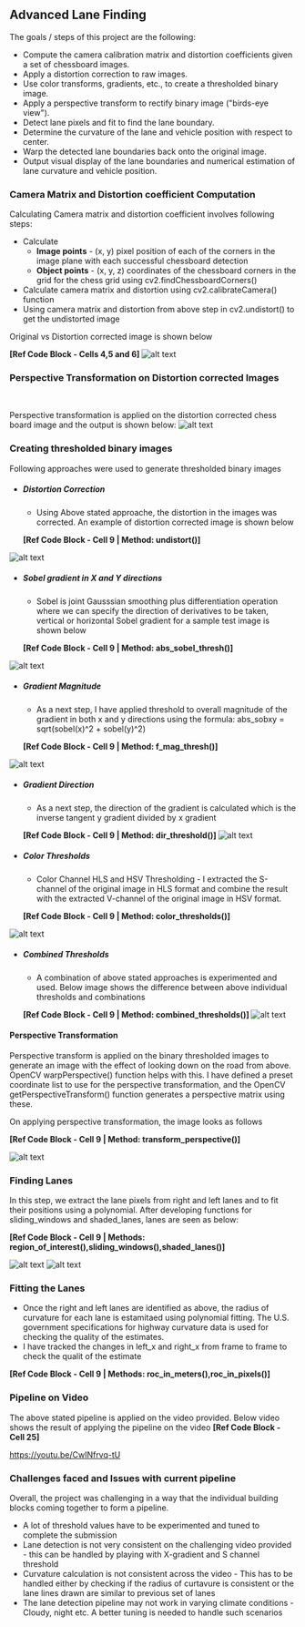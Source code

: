 <h2>Advanced Lane Finding</h2>

[//]: # (Image References)

[image1]: ./images/00_Dist_Correction.jpg
[image2]: ./images/01_Perspective_Transformed.jpg
[image3]: ./images/02_Distortion_Corrected.jpg
[image4]: ./images/03_Sobel_Gradient.jpg
[image5]: ./images/04_Grad_Mag.jpg
[image6]: ./images/05_Grad_Dir.jpg
[image7]: ./images/06_Color_Thres.jpg
[image8]: ./images/07_Multi_Thres.jpg
[image9]: ./images/08_Perspective_Trans.jpg
[image10]: ./images/09_SlidingWindow.jpg
[image11]: ./images/10_Shaded_Lanes.jpg



The goals / steps of this project are the following:
  * Compute the camera calibration matrix and distortion coefficients given a set of chessboard images.
  * Apply a distortion correction to raw images.
  * Use color transforms, gradients, etc., to create a thresholded binary image.
  * Apply a perspective transform to rectify binary image ("birds-eye view").
  * Detect lane pixels and fit to find the lane boundary.
  * Determine the curvature of the lane and vehicle position with respect to center.
  * Warp the detected lane boundaries back onto the original image.
  * Output visual display of the lane boundaries and numerical estimation of lane curvature and vehicle position.

<h3>Camera Matrix and Distortion coefficient Computation </h3>

Calculating Camera matrix and distortion coefficient involves following steps:
  * Calculate 
    * <b>Image points</b> - (x, y) pixel position of each of the corners in the image plane with each successful chessboard detection
    * <b>Object points</b> -  (x, y, z) coordinates of the chessboard corners in the grid for the chess grid using cv2.findChessboardCorners()
  * Calculate camera matrix and distortion using cv2.calibrateCamera() function
  * Using camera matrix and distortion from above step in cv2.undistort() to get the undistorted image
 
 Original vs Distortion corrected image is shown below
 
 <b> [Ref Code Block - Cells 4,5 and 6] </b>
 ![alt text][image1]
 
 <h3>Perspective Transformation on Distortion corrected Images</h3><br>
 
 Perspective transformation is applied on the distortion corrected chess board image and the output is shown below:
 ![alt text][image2]
 
 <h3>Creating thresholded binary images</h3>
 
 Following approaches were used to generate thresholded binary images
 * <h5>Distortion Correction</h5>
 
   * Using Above stated approache, the distortion in the images was corrected. An example of distortion corrected image is shown below
   
   <b> [Ref Code Block - Cell 9 | Method: undistort()] </b>
   
![alt text][image3]

* <h5>Sobel gradient in X and Y directions</h5>

  * Sobel is joint Gausssian smoothing plus differentiation operation where we can specify the direction of derivatives to be taken, vertical or horizontal
Sobel gradient for a sample test image is shown below

  <b> [Ref Code Block - Cell 9 | Method: abs_sobel_thresh()] </b>

 ![alt text][image4]
 
 * <h5>Gradient Magnitude</h5>
 
   * As a next step, I have applied threshold to overall magnitude of the gradient in both x and y directions using the formula:
       abs_sobxy = sqrt(sobel(x)^2 + sobel(y)^2)
       
   <b> [Ref Code Block - Cell 9 | Method: f_mag_thresh()] </b>
 
![alt text][image5]

 * <h5>Gradient Direction</h5>
 
   * As a next step, the direction of the gradient is calculated which is the inverse tangent y gradient divided by x gradient
   
   <b> [Ref Code Block - Cell 9 | Method: dir_threshold()] </b>
![alt text][image6]

 * <h5>Color Thresholds</h5>
 
   * Color Channel HLS and HSV Thresholding - I extracted the S-channel of the original image in HLS format and combine the result with the extracted V-channel of the original image in HSV format.
   
   <b> [Ref Code Block - Cell 9 | Method: color_thresholds()] </b>
   
![alt text][image7]

 * <h5>Combined Thresholds</h5>
 
   * A combination of above stated approaches is experimented and used. Below image shows the difference between above individual thresholds and combinations
   
   <b> [Ref Code Block - Cell 9 | Method: combined_thresholds()] </b>
![alt text][image8]

<h4>Perspective Transformation</h4>

Perspective transform is applied on the binary thresholded images to generate an image with the effect of looking down on the road from above. OpenCV warpPerspective() function helps with this. I have defined a preset coordinate list to use for the perspective transformation, and the OpenCV getPerspectiveTransform() function generates a perspective matrix using these.

On applying perspective transformation, the image looks as follows
  
  <b> [Ref Code Block - Cell 9 | Method: transform_perspective()] </b>
  
![alt text][image9]

<h3>Finding Lanes</h3>

In this step, we extract the lane pixels from right and left lanes and to fit their positions using a polynomial. After developing functions for sliding_windows and shaded_lanes, lanes are seen as below:

  <b> [Ref Code Block - Cell 9 | Methods: region_of_interest(),sliding_windows(),shaded_lanes()] </b>
  
![alt text][image10]
![alt text][image11]

<h3> Fitting the Lanes </h3>

 * Once the right and left lanes are identified as above, the radius of curvature for each lane is estamitaed using polynomial fitting. The U.S. government specifications for highway curvature data is used for checking the quality of the estimates. 
* I have tracked the changes in left_x and right_x from frame to frame to check the qualit of the estimate

<b> [Ref Code Block - Cell 9 | Methods: roc_in_meters(),roc_in_pixels()] </b>

<h3>Pipeline on Video</h3>

The above stated pipeline is applied on the video provided. Below video shows the result of applying the pipeline on the video
<b> [Ref Code Block - Cell 25] </b>

https://youtu.be/CwINfrvq-tU


<h3>Challenges faced and Issues with current pipeline</h3>

Overall, the project was challenging in a way that the individual building blocks coming together to form a pipeline. 
  * A lot of threshold values have to be experimented and tuned to complete the submission
  * Lane detection is not very consistent on the challenging video provided - this can be handled by playing with X-gradient and S channel threshold
  * Curvature calculation is not consistent across the video - This has to be handled either by checking if the radius of curtavure is consistent or the lane lines drawn are similar to previous set of lanes
  * The lane detection pipeline may not work in varying climate conditions - Cloudy, night etc. A better tuning is needed to handle such scenarios
